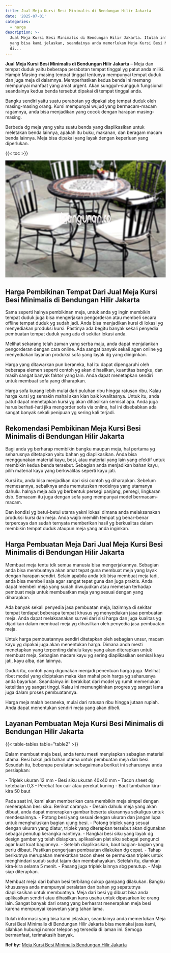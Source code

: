```yaml
---
title: Jual Meja Kursi Besi Minimalis di Bendungan Hilir Jakarta
date: '2025-07-01'
categories:
  - harga
description: >-
  Jual Meja Kursi Besi Minimalis di Bendungan Hilir Jakarta. Itulah informasi
  yang bisa kami jelaskan, seandainya anda memerlukan Meja Kursi Besi Minimalis
  di...
---
```


**Jual Meja Kursi Besi Minimalis di Bendungan Hilir Jakarta** – Meja dan tempat duduk yaitu beberapa perabotan tempat tinggal yg patut anda miliki. Hampir Masing-masing tempat tinggal tentunya mempunyai tempat duduk dan juga meja di dalamnya. Memperhatikan kedua benda ini memang mempunyai manfaat yang amat urgent. Akan sungguh-sungguh fungsional seandainya kedua benda tersebut dipakai di tempat tinggal anda.

Bangku sendiri yaitu suatu perabotan yg dipakai sbg tempat duduk oleh masing-masing orang. Kursi mempunyai wujud yang bermacam-macam ragamnya, anda bisa menjadikan yang cocok dengan harapan masing-masing.

Berbeda dg meja yang yaitu suatu benda yang diaplikasikan untuk meletakan benda lainnya, apakah itu buku, makanan, dan beragam macam benda lainnya. Meja bisa dipakai yang layak dengan keperluan yang diperlukan.

{{< toc >}}

![Jual Meja Kursi Besi Minimalis di Bendungan Hilir Jakarta](/images/jual-meja-besi-murah15.png)

## Harga Pembikinan Tempat Dari Jual Meja Kursi Besi Minimalis di Bendungan Hilir Jakarta

Sama seperti halnya pembikinan meja, untuk anda yg ingin membikin tempat duduk juga bisa mengerjakan pengorderan atau membeli secara offline tempat duduk yg sudah jadi. Anda bisa menjadikan kursi di lokasi yg menyediakan produksi kursi. Pastinya ada begitu banyak sekali penyedia pembuatan tempat duduk yang ada di sekitar lokasi anda.

Melihat sekarang telah zaman yang serba maju, anda dapat menjalankan pengorderan dengan cara online. Ada sangat banyak sekali agen online yg menyediakan layanan produksi sofa yang layak dg yang diinginkan.

Harga yang ditawarkan pun beraneka, hal itu dapat dipengaruhi oleh beberapa elemen seperti contoh yg akan dihasilkan, kuantitas bangku, dan masih sangat banyak faktor yang lain. Anda dapat menetapkan sendiri untuk membuat sofa yang diharapkan.

Harga sofa kurang lebih mulai dari puluhan ribu hingga ratusan ribu. Kalau harga kursi yg semakin mahal akan kian baik kwalitasnya. Untuk itu, anda patut dapat menetapkan kursi yg akan dihasilkan semisal apa. Anda juga harus berhati-hati jika mengorder sofa via online, hal ini disebabkan ada sangat banyak sekali penipuan yg sering kali terjadi.

## Rekomendasi Pembikinan Meja Kursi Besi Minimalis di Bendungan Hilir Jakarta

Bagi anda yg berharap membikin bangku maupun meja, hal pertama yg seharusnya ditetapkan yaitu bahan yg diaplikasikan. Anda bisa menggunakan material kayu, besi, atau material yang lain yang efektif untuk membikin kedua benda tersebut. Sebagian anda menjadikan bahan kayu, pilih material kayu yang berkwalitas seperti kayu jati.

Kursi itu, anda bisa menjadikan dari sisi contoh yg diharapkan. Sebelum memesannya, sebaiknya anda memutuskan modelnya yang utamanya dahulu. halnya meja ada yg berbentuk persegi panjang, persegi, lingkaran dsb. Semacam itu juga dengan sofa yang mempunyai model bermacam-macam.

Dan kondisi yg betul-betul utama yakni lokasi dimana anda melaksanakan produksi kursi dan meja. Anda wajib memilih tempat yg benar-benar terpercaya dan sudah ternyata memberikan hasil yg berkualitas dalam membikin tempat duduk ataupun meja yang anda inginkan.

## Harga Pembuatan Meja Dari Jual Meja Kursi Besi Minimalis di Bendungan Hilir Jakarta

Membuat meja tentu tdk semua manusia bisa mengerjakannya. Sebagian anda bisa membuatnya akan amat tepat guna membuat meja yang layak dengan harapan sendiri. Selain apabila anda tdk bisa membuat meja tadi, anda bisa membeli saja agar sangat tepat guna dan juga praktis. Anda dapat membeli meja yang sudah diwujudkan atau memesan terhadap pembuat meja untuk membuatkan meja yang sesuai dengan yang diharapkan.

Ada banyak sekali penyedia jasa pembuatan meja, lazimnya di sekitar tempat terdapat beberapa tempat khusus yg menyediakan jasa pembuatan meja. Anda dapat melaksanakan survei dari sisi harga dan juga kualitas yg dijadikan dalam membuat meja yg dihasilkan oleh penyedia jasa pembuatan meja.

Untuk harga pembuatannya sendiri ditetapkan oleh sebagian unsur, macam kayu yg dipakai juga akan menentukan harga. Dimana anda mesti menetapkan yang terpenting dahulu kayu yang akan diterapkan untuk membuat meja, Sebagian macam kayu yg sering diaplikasikan semisal kayu jati, kayu alba, dan lainnya.

Duduk itu, contoh yang digunakan menjadi penentuan harga juga. Melihat ribet model yang diciptakan maka kian mahal poin harga yg seharusnya anda bayarkan. Seandainya ini berakibat dari model yg rumit memerlukan ketelitian yg sangat tinggi. Kalau ini memungkinkan progres yg sangat lama juga dalam proses pembuatannya.

Harga meja malah beraneka, mulai dari ratusan ribu hingga jutaan rupiah. Anda dapat menentukan sendiri meja yang akan dibeli.

## Layanan Pembuatan Meja Kursi Besi Minimalis di Bendungan Hilir Jakarta

{{< table-tables table="table2" >}}

Dalam membuat meja besi, anda tentu mesti menyiapkan sebagian material utama. Besi bakal jadi bahan utama untuk pembuatan meja dari besi. Sesudah itu, beberapa peralatan sebagaimana berikut ini seharusnya anda persiapkan:

\- Triplek ukuran 12 mm - Besi siku ukuran 40x40 mm - Tacon sheet dg ketebalan 0,3 - Perekat fox cair atau perekat kuning - Baut tambahan kira-kira 50 baut

Pada saat ini, kami akan memberikan cara membikin meja simpel dengan menerapkan besi siku. Berikut caranya: - Desain dahulu meja yang akan dibuat, anda dapat menerapkan gambar beserta ukurannya sekaligus untuk mendesainnya. - Potong besi yang sesuai dengan ukuran dan jangan lupa untuk menghaluskan bagian ujung besi. - Potong triplek yang sesuai dengan ukuran yang diatur, triplek yang diterapkan tersebut akan digunakan sebagai penutup kerangka nantinya. - Rangkai besi siku yang layak dg design gambar yg telah disiapkan. aplikasikan plat siku sebagai pengunci agar kuat kuat bagiannya. - Setelah diaplikasikan, baut bagian-bagian yang perlu dibaut. Pastikan pengerjaan pembautan dilakukan dg cepat. - Tahap berikutnya merupakan merekatkan tacon sheet ke permukaan triplek untuk menghindari sudut-sudut tajam dan membahayakan. Setelah itu, diamkan kira-kira selama 5 menit. - Pasang juga triplek lainnya sbg penutup. - Meja siap diterapkan.

Membuat meja dari bahan besi terbilang cukup gampang dilakukan. Bangku khususnya anda mempunyai peralatan dan bahan yg sepatutnya diaplikasikan untuk membuatnya. Meja dari besi yg dibuat bisa anda aplikasikan sendiri atau dihasilkan kans usaha untuk dipasarkan ke orang lain. Sangat banyak dari orang yang berhasrat menerapkan meja besi karena mempunyai keawetan yang tahan lama.

Itulah informasi yang bisa kami jelaskan, seandainya anda memerlukan Meja Kursi Besi Minimalis di Bendungan Hilir Jakarta bisa memakai jasa kami, silahkan hubungi nomor telepon yg tersedia di laman ini. Semoga bermanfaat, terimakasih banyak.

**Ref by:** [Meja Kursi Besi Minimalis Bendungan Hilir Jakarta](https://id.wikipedia.org/wiki/Meja)
